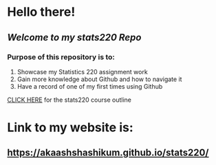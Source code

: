 # **Hello there!**

## *Welcome to my stats220 Repo*

### Purpose of this repository is to:

1. Showcase my Statistics 220 assignment work
2. Gain more knowledge about Github and how to navigate it
3. Have a record of one of my first times using Github 

[CLICK HERE](https://courseoutline.auckland.ac.nz/dco/course/STATS/220/1213#:~:text=Course%20Prescription,retrieval%2C%20manipulation%2C%20and%20management) for the stats220 course outline





# Link to my website is:
## https://akaashshashikum.github.io/stats220/
